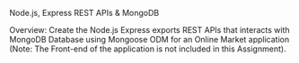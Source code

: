 Node.js, Express REST APIs & MongoDB

Overview: Create the Node.js Express exports REST APIs that interacts with MongoDB Database using Mongoose ODM for an Online Market application (Note: The Front-end of the application is not included in this Assignment).
